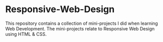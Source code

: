 # Responsive-Web-Design

This repository contains a collection of mini-projects I did when learning Web Development. The mini-projects relate to Responsive Web Design using HTML & CSS.
